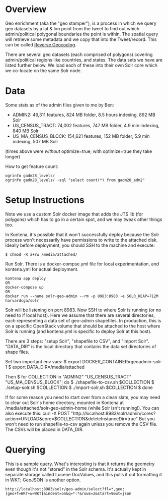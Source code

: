 
Overview
========

Geo enrichment (aka the "geo stamper"), is a process in which we query geo datasets by a lat & lon
point from the tweet to find out which admin/political polygonal boundaries the point is within.
The spatial query will retrieve some metadata and we copy that into the Tweet/record.
This can be called [Reverse Geocoding](https://en.m.wikipedia.org/wiki/Reverse_geocoding).

There are several geo datasets (each comprised of polygons) covering admin/political regions like
countries, and states.  The data sets we have are listed further below.  We load each of these into 
their own Solr core which we co-locate on the same Solr node. 


Data
====

Some stats as of the admin files given to me by Ben:

 * ADMIN2:              46,311 features,  824 MB folder, 8.5 hours indexing,  892 MB Solr
 * US_CENSUS_TRACT:     74,002 features,  747 MB folder, 4.9 min   indexing,  840 MB Solr
 * US_MA_CENSUS_BLOCK: 154,621 features,  152 MB folder, 5.9 min   indexing,  507 MB Solr

(times above were _without_ optimize=true; with optimize=true they take longer)

How to get feature count:

    ogrinfo gadm28_levels/
    ogrinfo gadm28_levels/ -sql "select count(*) from gadm28_adm2"

Setup Instructions
============

Note we use a custom Solr docker image that adds the JTS lib (for
polygons) which has to go in a certain spot, and we may tweak other things too.

In Kontena, it's possible that it won't successfully deploy because the Solr process won't necessarily have permissions to write to the attached disk.  Ideally before deployment, you should SSH to the machine and execute:

    $ chmod -R a+rw /media/attached/

Run Solr.  There is a docker-compse.yml file for local experimentation, and kontena.yml for actual deployment.

    kontena app deploy
    OR
    docker-compose up
    OR
    docker run --name solr-geo-admin --rm -p 8983:8983 -e SOLR_HEAP=712M harvardcga/solr

Solr will be listening on port 8983.  Now SSH to where Solr is running (or no need to if local host).  Here we assume that there are several directories, each representing a data set of geo-admin shapefiles.  In production, this is on a specific OpenStack volume that should be attached to the host where Solr is running (and kontena.yml is specific to deploy Solr at this host).

There are 3 steps: "setup Solr", "shapefile to CSV", and "import Solr".  "DATA_DIR" is the local directory that contains the data set directories of shape files.

Set two important env vars:
    $ export DOCKER_CONTAINER=geoadmin-solr-1
    $ export DATA_DIR=/media/attached

Then
    $ for COLLECTION in "ADMIN2" "US_CENSUS_TRACT" "US_MA_CENSUS_BLOCK"; do
    $   ./shapefile-to-csv.sh $COLLECTION
    $   ./setup-solr.sh $COLLECTION
    $   ./import-solr.sh $COLLECTION
    $ done
    
If for some reason you need to start over from a clean slate, you may need to clear out Solr's home directory, mounted in Kontena
at /media/attached/solr-geo-admin-home (while Solr isn't running!). You can
also execute this:
curl -X POST "http://localhost:8983/solr/admin/cores?action=UNLOAD&core=$COLLECTION&deleteInstanceDir=true"
But you won't need to run shapefile-to-csv again unless you remove the CSV file.  The CSVs will be placed in DATA_DIR.


Querying
========

This is a sample query. What's interesting is that it returns the geometry
even though it's not "stored" in the Solr schema. It's actually kept in
separate storage called Lucene DocValues, and this pulls it out formatting
it in WKT; GeoJSON is another option.

    http://localhost:8983/solr/geo-admin/select?fl=*,geo:[geo+f=WKT+w=WKT]&indent=on&q=*:*&rows=2&start=9&wt=json
